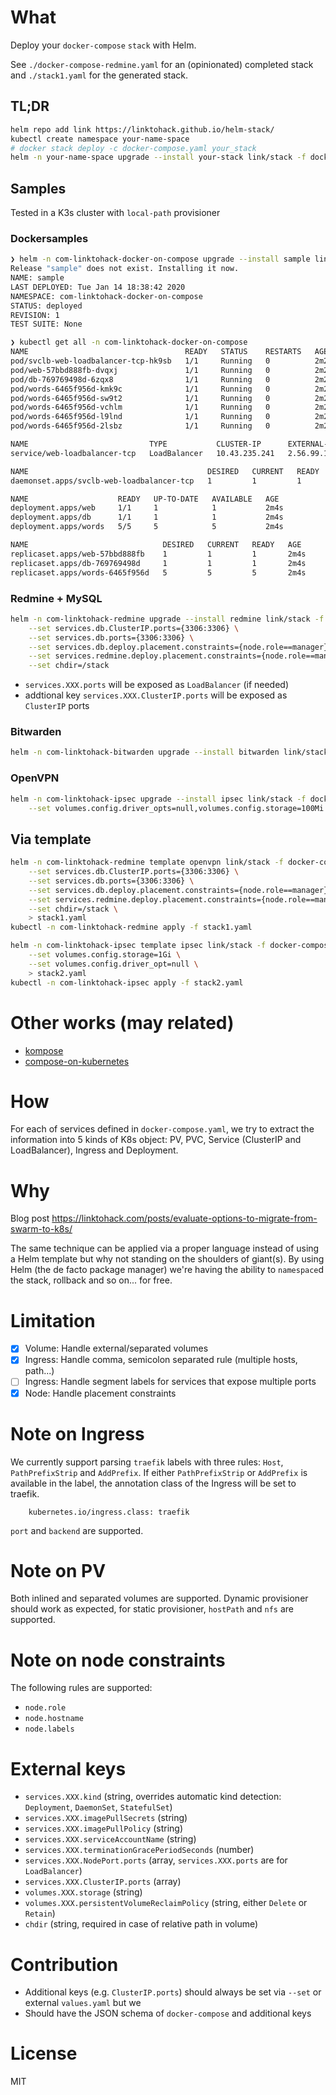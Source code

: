 # What
Deploy your `docker-compose` `stack` with Helm.

See `./docker-compose-redmine.yaml` for an (opinionated) completed stack and `./stack1.yaml` for the generated stack.

## TL;DR
```sh
helm repo add link https://linktohack.github.io/helm-stack/
kubectl create namespace your-name-space
# docker stack deploy -c docker-compose.yaml your_stack
helm -n your-name-space upgrade --install your-stack link/stack -f docker-compose.yaml
```

## Samples
Tested in a K3s cluster with `local-path` provisioner

### Dockersamples
```sh
❯ helm -n com-linktohack-docker-on-compose upgrade --install sample link/stack -f docker-compose-dockersamples.yaml
Release "sample" does not exist. Installing it now.
NAME: sample
LAST DEPLOYED: Tue Jan 14 18:38:42 2020
NAMESPACE: com-linktohack-docker-on-compose
STATUS: deployed
REVISION: 1
TEST SUITE: None

❯ kubectl get all -n com-linktohack-docker-on-compose                                                                                                                                                                                                     stack/git/master 
NAME                                   READY   STATUS    RESTARTS   AGE
pod/svclb-web-loadbalancer-tcp-hk9sb   1/1     Running   0          2m2s
pod/web-57bbd888fb-dvqxj               1/1     Running   0          2m2s
pod/db-769769498d-6zqx8                1/1     Running   0          2m2s
pod/words-6465f956d-kmk9c              1/1     Running   0          2m2s
pod/words-6465f956d-sw9t2              1/1     Running   0          2m2s
pod/words-6465f956d-vchlm              1/1     Running   0          2m2s
pod/words-6465f956d-l9lnd              1/1     Running   0          2m2s
pod/words-6465f956d-2lsbz              1/1     Running   0          2m2s

NAME                           TYPE           CLUSTER-IP      EXTERNAL-IP   PORT(S)           AGE
service/web-loadbalancer-tcp   LoadBalancer   10.43.235.241   2.56.99.175   33000:31908/TCP   2m4s

NAME                                        DESIRED   CURRENT   READY   UP-TO-DATE   AVAILABLE   NODE SELECTOR   AGE
daemonset.apps/svclb-web-loadbalancer-tcp   1         1         1       1            1           <none>          2m4s

NAME                    READY   UP-TO-DATE   AVAILABLE   AGE
deployment.apps/web     1/1     1            1           2m4s
deployment.apps/db      1/1     1            1           2m4s
deployment.apps/words   5/5     5            5           2m4s

NAME                              DESIRED   CURRENT   READY   AGE
replicaset.apps/web-57bbd888fb    1         1         1       2m4s
replicaset.apps/db-769769498d     1         1         1       2m4s
replicaset.apps/words-6465f956d   5         5         5       2m4s
```

### Redmine + MySQL
```sh
helm -n com-linktohack-redmine upgrade --install redmine link/stack -f docker-compose-redmine.yaml \
    --set services.db.ClusterIP.ports={3306:3306} \
    --set services.db.ports={3306:3306} \
    --set services.db.deploy.placement.constraints={node.role==manager} \
    --set services.redmine.deploy.placement.constraints={node.role==manager} \
    --set chdir=/stack
```

- `services.XXX.ports` will be exposed as `LoadBalancer` (if needed)
- addtional key `services.XXX.ClusterIP.ports` will be exposed as `ClusterIP` ports

### Bitwarden
```sh   
helm -n com-linktohack-bitwarden upgrade --install bitwarden link/stack -f ./docker-compose-bitwarden.yaml
```

### OpenVPN
```sh
helm -n com-linktohack-ipsec upgrade --install ipsec link/stack -f docker-compose-openvpn.yaml \
    --set volumes.config.driver_opts=null,volumes.config.storage=100Mi
```

## Via template
```sh
helm -n com-linktohack-redmine template openvpn link/stack -f docker-compose-redmine.yaml  \
    --set services.db.ClusterIP.ports={3306:3306} \
    --set services.db.ports={3306:3306} \
    --set services.db.deploy.placement.constraints={node.role==manager} \
    --set services.redmine.deploy.placement.constraints={node.role==manager} \
    --set chdir=/stack \
    > stack1.yaml
kubectl -n com-linktohack-redmine apply -f stack1.yaml
```

```sh
helm -n com-linktohack-ipsec template ipsec link/stack -f docker-compose-openvpn.yaml \
    --set volumes.config.storage=1Gi \
    --set volumes.config.driver_opt=null \
    > stack2.yaml  
kubectl -n com-linktohack-ipsec apply -f stack2.yaml

```

# Other works (may related)
- [kompose](https://github.com/kubernetes/kompose)
- [compose-on-kubernetes](https://github.com/docker/compose-on-kubernetes)

# How
For each of services defined in `docker-compose.yaml`, we try to extract the information into 5 kinds of K8s object: PV, PVC, Service (ClusterIP and LoadBalancer), Ingress and Deployment.

# Why
Blog post https://linktohack.com/posts/evaluate-options-to-migrate-from-swarm-to-k8s/

The same technique can be applied via a proper language instead of using a Helm template but why not standing on the shoulders of giant(s). By using Helm (the de facto package manager) we're having the ability to `namespace`d the stack, rollback and so on... for free.

# Limitation
- [X] Volume: Handle external/separated volumes
- [X] Ingress: Handle comma, semicolon separated rule (multiple hosts, path...)
- [ ] Ingress: Handle segment labels for services that expose multiple ports
- [X] Node: Handle placement constraints

# Note on Ingress
We currently support parsing `traefik` labels with three rules: `Host`, `PathPrefixStrip` and `AddPrefix`.
If either `PathPrefixStrip` or `AddPrefix` is available in the label, the annotation class of the Ingress will be set to traefik.
```
    kubernetes.io/ingress.class: traefik
```

`port` and `backend` are supported.

# Note on PV
Both inlined and separated volumes are supported. Dynamic provisioner should work as expected, for static provisioner, `hostPath` and `nfs` are supported.

# Note on node constraints
The following rules are supported:
- `node.role`
- `node.hostname`
- `node.labels`

# External keys
- `services.XXX.kind` (string, overrides automatic kind detection: `Deployment`, `DaemonSet`, `StatefulSet`)
- `services.XXX.imagePullSecrets` (string)
- `services.XXX.imagePullPolicy` (string)
- `services.XXX.serviceAccountName` (string)
- `services.XXX.terminationGracePeriodSeconds` (number)
- `services.XXX.NodePort.ports` (array, `services.XXX.ports` are for `LoadBalancer`)
- `services.XXX.ClusterIP.ports` (array)
- `volumes.XXX.storage` (string)
- `volumes.XXX.persistentVolumeReclaimPolicy` (string, either `Delete` or `Retain`)
- `chdir` (string, required in case of relative path in volume)

# Contribution
- Additional keys (e.g. `ClusterIP.ports`) should always be set via `--set` or external `values.yaml` but we
- Should have the JSON schema of `docker-compose` and additional keys

# License
MIT